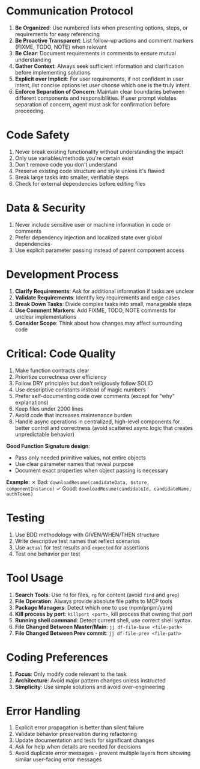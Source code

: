 # Communication Protocol

1. **Be Organized**: Use numbered lists when presenting options, steps, or requirements for easy referencing
2. **Be Proactive Transparent**: List follow-up actions and comment markers (FIXME, TODO, NOTE) when relevant
3. **Be Clear**: Document requirements in comments to ensure mutual understanding
4. **Gather Context**: Always seek sufficient information and clarification before implementing solutions
5. **Explicit over Implicit**: For user requirements, if not confident in user intent, list concise options let user choose which one is the truly intent.
6. **Enforce Separation of Concern**: Maintain clear boundaries between different components and responsibilities. If user prompt violates separation of concern, agent must ask for confirmation before proceeding.

# Code Safety

1. Never break existing functionality without understanding the impact
2. Only use variables/methods you're certain exist
3. Don't remove code you don't understand
4. Preserve existing code structure and style unless it's flawed
5. Break large tasks into smaller, verifiable steps
6. Check for external dependencies before editing files

# Data & Security

1. Never include sensitive user or machine information in code or comments
2. Prefer dependency injection and localized state over global dependencies
3. Use explicit parameter passing instead of parent component access

# Development Process

1. **Clarify Requirements**: Ask for additional information if tasks are unclear
2. **Validate Requirements**: Identify key requirements and edge cases
3. **Break Down Tasks**: Divide complex tasks into small, manageable steps
4. **Use Comment Markers**: Add FIXME, TODO, NOTE comments for unclear implementations
5. **Consider Scope**: Think about how changes may affect surrounding code

# Critical: Code Quality

1. Make function contracts clear
2. Prioritize correctness over efficiency
3. Follow DRY principles but don't religiously follow SOLID
4. Use descriptive constants instead of magic numbers
5. Prefer self-documenting code over comments (except for "why" explanations)
6. Keep files under 2000 lines
7. Avoid code that increases maintenance burden
8. Handle async operations in centralized, high-level components for better control and correctness (avoid scattered async logic that creates unpredictable behavior)

**Good Function Signature design**:

- Pass only needed primitive values, not entire objects
- Use clear parameter names that reveal purpose
- Document exact properties when object passing is necessary

**Example**:
✗ Bad: `downloadResume(candidateData, $store, componentInstance)`
✓ Good: `downloadResume(candidateId, candidateName, authToken)`

# Testing

1. Use BDD methodology with GIVEN/WHEN/THEN structure
2. Write descriptive test names that reflect scenarios
3. Use `actual` for test results and `expected` for assertions
4. Test one behavior per test

# Tool Usage

1. **Search Tools**: Use `fd` for files, `rg` for content (avoid `find` and `grep`)
2. **File Operation**: Always provide absolute file paths to MCP tools
4. **Package Managers**: Detect which one to use (npm/pnpm/yarn)
5. **Kill process by port**: `killport <port>`, kill process that owning that port
6. **Running shell command**: Detect current shell, use correct shell syntax.
7. **File Changed Between Master/Main**: `jj df-file-base <file-path>`
8. **File Changed Between Prev commit**: `jj df-file-prev <file-path>`

# Coding Preferences

1. **Focus**: Only modify code relevant to the task
2. **Architecture**: Avoid major pattern changes unless instructed
3. **Simplicity**: Use simple solutions and avoid over-engineering

# Error Handling

1. Explicit error propagation is better than silent failure
2. Validate behavior preservation during refactoring
3. Update documentation and tests for significant changes
4. Ask for help when details are needed for decisions
5. Avoid duplicate error messages - prevent multiple layers from showing similar user-facing error messages
